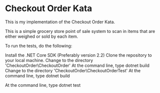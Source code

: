 # Checkout Order Kata

This is my implementation of the Checkout Order Kata.

This is a simple grocery store point of sale system to scan in items 
that are either weighed or sold by each item.

To run the tests, do the following:

Install the .NET Core SDK (Preferably version 2.2)
Clone the repository to your local machine.
Change to the directory 'CheckoutOrder\CheckoutOrder'
At the command line, type dotnet build
Change to the directory 'CheckoutOrder\CheckoutOrderTest'
At the command line, type dotnet build

At the command line, type dotnet test

